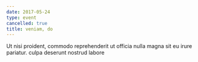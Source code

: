 ```yaml
---
date: 2017-05-24
type: event
cancelled: true
title: veniam, do
---
```

Ut nisi proident, commodo reprehenderit ut officia nulla magna sit eu irure pariatur. culpa deserunt nostrud labore